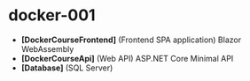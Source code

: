 # docker-001

- **[DockerCourseFrontend]** (Frontend SPA application) Blazor WebAssembly
- **[DockerCourseApi]** (Web API) ASP.NET Core Minimal API
- **[Database]** (SQL	Server)

